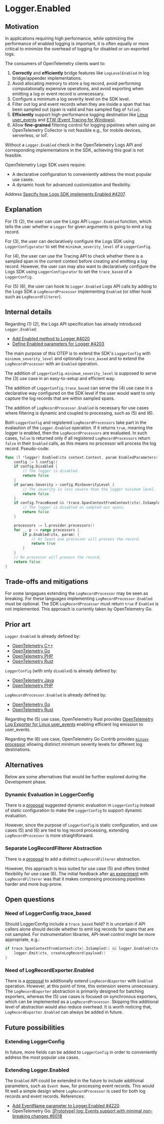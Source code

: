 # Logger.Enabled

## Motivation

In applications requiring high performance,
while optimizing the performance of enabled logging is important,
it is often equally or more critical to minimize the overhead of logging
for disabled or un-exported logs.

The consumers of OpenTelemetry clients want to:

1. **Correctly** and **efficiently** bridge features
   like `LogLevelEnabled` in log bridge/appender implementations.
2. Avoid allocating memory to store a log record,
   avoid performing computationally expensive operations,
   and avoid exporting
   when emitting a log or event record is unnecessary.
3. Configure a minimum a log severity level on the SDK level.
4. Filter out log and event records when they are inside a span
   that has been sampled out (span is valid and has sampled flag of `false`).
5. **Efficiently** support high-performance logging destination
   like [Linux user_events](https://docs.kernel.org/trace/user_events.html)
   and [ETW (Event Tracing for Windows)](https://learn.microsoft.com/windows/win32/etw/about-event-tracing).
6. Allow **fine-grained** filtering control for logging pipelines
   when using an OpenTelemetry Collector is not feasible
   e.g., for mobile devices, serverless, or IoT.

Without a `Logger.Enabled` check in the OpenTelemetry Logs API
and corresponding implementations in the SDK,
achieving this goal is not feasible.

OpenTelemetry Logs SDK users require:

- A declarative configuration to conveniently address
  the most popular use cases.
- A dynamic hook for advanced customization and flexibility.

Address [Specify how Logs SDK implements Enabled #4207](https://github.com/open-telemetry/opentelemetry-specification/issues/4207).

## Explanation

For (1) (2), the user can use the Logs API `Logger.Enabled` function,
which tells the user whether a `Logger` for given arguments
is going to emit a log record.

For (3), the user can declaratively configure the Logs SDK
using `LoggerConfigurator` to set the `minimum_severity_level`
of a `LoggerConfig`.

For (4), the user can use the Tracing API to check whether
there is a sampled span in the current context before creating
and emitting a log record.
However, the user can may also want to declaratively configure the Logs SDK
using `LoggerConfigurator` to set the `trace_based`
of a `LoggerConfig`.

For (5) (6), the user can hook to `Logger.Enabled` Logs API calls
by adding to the Logs SDK a `LogRecordProcessor` implementing `Enabled`
(or other hook such as `LogRecordFilterer`).

## Internal details

Regarding (1) (2), the Logs API specification has already introduced `Logger.Enabled`:

- [Add Enabled method to Logger #4020](https://github.com/open-telemetry/opentelemetry-specification/pull/4020)
- [Define Enabled parameters for Logger #4203](https://github.com/open-telemetry/opentelemetry-specification/pull/4203)

The main purpose of this OTEP is to extend the SDK's `LoggerConfig`
with `minimum_severity_level` and optionally `trace_based`
and to extend the `LogRecordProcessor` with an `Enabled` operation.

The addition of `LoggerConfig.minimum_severity_level` is supposed
to serve the (3) use case in an easy-to-setup and efficient way.

The addition of `LoggerConfig.trace_based` can serve the (4)
use case in a declarative way configured on the SDK level
if the user would want to only capture the log records that are
within sampled spans.

The addition of `LogRecordProcessor.Enabled` is necessary for
use cases where filtering is dynamic and coupled to processing,
such as (5) and (6).

Both `LoggerConfig` and registered `LogRecordProcessors` take part
in the evalaution of the `Logger.Enabled` operation.
If it returns `true`, meaning the logger is enabled,
then the `LogRecordProcessors` are evaluated.
In such cases, `false` is returned only if all registered
`LogRecordProcessors` return `false` in their `Enabled` calls,
as this means no processor will process the log record.
Pseudo-code:

<!-- markdownlint-disable no-hard-tabs -->
```go
func (l *logger) Enabled(ctx context.Context, param EnabledParameters) bool {
	config := l.config()
	if config.Disabled {
		// The logger is disabled.
		return false
	}
	if params.Severity > config.MinSeverityLevel {
		// The severity is less severe than the logger minimum level.
		return false
	}
	if config.TraceBased && !trace.SpanContextFromContext(ctx).IsSampled() {
		// The logger is disabled on sampled out spans.
		return false
	}

	processors := l.provider.processors()
	for _, p := range processors {
		if p.Enabled(ctx, param) {
			// At least one processor will process the record.
			return true
		}
	}
	// No processor will process the record.
	return false
}
```
<!-- markdownlint-enable no-hard-tabs -->

## Trade-offs and mitigations

For some langagues extending the `LogRecordProcessor` may be seen as breaking.
For these languages implementing `LogRecordProcessor.Enabled` must be optional.
The SDK `LogRecordProcessor` must return `true` if `Enabled` is not implemented.
This approach is currently taken by OpenTelemetry Go.

## Prior art

`Logger.Enabled` is already defined by:

- [OpenTelemetry C++](https://github.com/open-telemetry/opentelemetry-cpp/blob/main/api/include/opentelemetry/logs/logger.h)
- [OpenTelemetry Go](https://github.com/open-telemetry/opentelemetry-go/blob/main/log/logger.go)
- [OpenTelemetry PHP](https://github.com/open-telemetry/opentelemetry-php/blob/main/src/API/Logs/LoggerInterface.php)
- [OpenTelemetry Rust](https://github.com/open-telemetry/opentelemetry-rust/blob/main/opentelemetry/src/logs/logger.rs)

`LoggerConfig` (with only `disabled`) is already defined by:

- [OpenTelemetry Java](https://github.com/open-telemetry/opentelemetry-java/blob/main/sdk/logs/src/main/java/io/opentelemetry/sdk/logs/internal/LoggerConfig.java)
- [OpenTelemetry PHP](https://github.com/open-telemetry/opentelemetry-php/blob/main/src/SDK/Logs/LoggerConfig.php)

`LogRecordProcessor.Enabled` is already defined by:

- [OpenTelemetry Go](https://github.com/open-telemetry/opentelemetry-go/tree/main/sdk/log/internal/x)
- [OpenTelemetry Rust](https://github.com/open-telemetry/opentelemetry-rust/blob/main/opentelemetry-sdk/src/logs/log_processor.rs)

Regarding the (5) use case,
OpenTelemetry Rust provides
[OpenTelemetry Log Exporter for Linux user_events](https://github.com/open-telemetry/opentelemetry-rust-contrib/blob/1cb39edbb6467375f71f5dab25ccbc49ac9bf1d5/opentelemetry-user-events-logs/src/logs/exporter.rs)
enabling efficient log emission to user_events.

Regarding the (6) use case,
OpenTelemetry Go Contrib provides
[`minsev` processor](https://pkg.go.dev/go.opentelemetry.io/contrib/processors/minsev)
allowing distinict minimum severity levels
for different log destinations.

## Alternatives

Below are some alternatives that would be further explored 
during the Development phase.

### Dynamic Evaluation in LoggerConfig

There is a [proposal](https://github.com/open-telemetry/opentelemetry-specification/issues/4207#issuecomment-2501688210)
suggested dynamic evaluation in `LoggerConfig` instead of static configuration
to make the `LoggerConfig` to support dynamic evaluation.

However, since the purpose of `LoggerConfig` is static configuration,
and use cases (5) and (6) are tied to log record processing,
extending `LogRecordProcessor` is more straightforward.

### Separate LogRecordFilterer Abstraction

There is a [proposal](https://github.com/open-telemetry/opentelemetry-specification/issues/4207#issuecomment-2354859647)
to add a distinct `LogRecordFilterer` abstraction.

However, this approach is less suited for use case (5)
and offers limited flexibility for use case (6).
The initial feedback after [an experiment](https://github.com/open-telemetry/opentelemetry-go/pull/5825)
with `LogRecordFilterer` was that it makes composing
processing pipelines harder and more bug-prone.

## Open questions

### Need of LoggerConfig.trace_based

Should LoggerConfig include a `trace_based` field?
It is uncertain if API callers alone should decide
whether to emit log records for spans that are not sampled.
For instrumentation libraries, API-level control might be more appropriate, e.g.:

<!-- markdownlint-disable no-hard-tabs -->
```go
if trace.SpanContextFromContext(ctx).IsSampled() && logger.Enabled(ctx, params) {
	logger.Emit(ctx, createLogRecord(payload))
}
```
<!-- markdownlint-enable no-hard-tabs -->

### Need of LogRecordExporter.Enabled

There is a [proposal](https://github.com/open-telemetry/opentelemetry-specification/pull/4290#discussion_r1878379347)
to additionally extend `LogRecordExporter` with `Enabled` operation.
However, at this point of time, this extension seems unnecessary.
The `LogRecordExporter` abstraction is primarily designed
for batching exporters, whereas the (5) use cases is focused
on synchronous exporters, which can be implemented as a `LogRecordProcessor`.
Skipping this additional level of abstraction would also reduce overhead.
It is worth noticing that, `LogRecordExporter.Enabled`
can always be added in future.

## Future possibilities

### Extending LoggerConfig

In future, more fields can be added to `LoggerConfig` 
in order to conveniently address the most popular use cases.

### Extending Logger.Enabled

The `Enabled` API could be extended in the future
to include additional parameters, such as `Event Name`,
for processing event records.
This would fit well a simple design where `LogRecordProcessor`
is used for both log records and event records.
References:

- [Add EventName parameter to Logger.Enabled #4220](https://github.com/open-telemetry/opentelemetry-specification/issues/4220).
- OpenTelemetry Go: [[Prototype] log: Events support with minimal non-breaking changes #6018](https://github.com/open-telemetry/opentelemetry-go/pull/6018)
